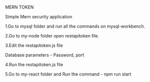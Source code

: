 MERN TOKEN

Simple Mern security application

1.Go to mysql folder and run all the commands on mysql-workbench.

2.Go to my-node folder open restapitoken file. 

3.Edit the restapitoken.js file

   Database parameters - Password, port

4.Run the restapitoken.js file

5.Go to my-react folder and Run the command  - npm run start


